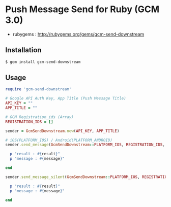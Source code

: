 # Push Message Send for Ruby (GCM 3.0)
- rubygems : http://rubygems.org/gems/gcm-send-downstream

## Installation
```sh
$ gem install gcm-send-downstream
```

## Usage ##
```ruby
require 'gcm-send-downstream'

# Google API Auth Key, App Title (Push Message Title)
API_KEY = ""
APP_TITLE = ""

# GCM Registration_ids (Array)
REGISTRATION_IDS = []

sender = GcmSendDownstream.new(API_KEY, APP_TITLE)

# iOS(PLATFORM_IOS) / Android(PLATFORM_ANDROID)
sender.send_message(GcmSendDownstream::PLATFORM_IOS, REGISTRATION_IDS, 'Test iOS Message') do |result, message|

  p "result : #{result}"
  p "message : #{message}"

end

sender.send_message_silent(GcmSendDownstream::PLATFORM_IOS, REGISTRATION_IDS) do |result, message|

  p "result : #{result}"
  p "message : #{message}"

end

```
